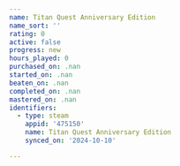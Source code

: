```yaml
---
name: Titan Quest Anniversary Edition
name_sort: ''
rating: 0
active: false
progress: new
hours_played: 0
purchased_on: .nan
started_on: .nan
beaten_on: .nan
completed_on: .nan
mastered_on: .nan
identifiers:
  - type: steam
    appid: '475150'
    name: Titan Quest Anniversary Edition
    synced_on: '2024-10-10'

---
```

